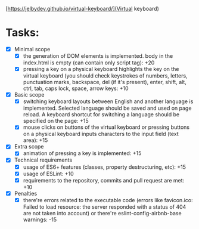 [https://jelbydev.github.io/virtual-keyboard/](Virtual keyboard)

# Tasks:

- [x] Minimal scope
  - [x] the generation of DOM elements is implemented. body in the index.html is empty (can contain only script tag): +20
  - [x] pressing a key on a physical keyboard highlights the key on the virtual keyboard (you should check keystrokes of numbers, letters, punctuation marks, backspace, del (if it's present), enter, shift, alt, ctrl, tab, caps lock, space, arrow keys: +10
- [x] Basic scope
  - [x] switching keyboard layouts between English and another language is implemented. Selected language should be saved and used on page reload. A keyboard shortcut for switching a language should be specified on the page: +15
  - [x] mouse clicks on buttons of the virtual keyboard or pressing buttons on a physical keyboard inputs characters to the input field (text area): +15
- [x] Extra scope
  - [x] animation of pressing a key is implemented: +15
- [x] Technical requirements
  - [x] usage of ES6+ features (classes, property destructuring, etc): +15
  - [x] usage of ESLint: +10
  - [x] requirements to the repository, commits and pull request are met: +10
- [x] Penalties
  - [x] there're errors related to the executable code (errors like favicon.ico: Failed to load resource: the server responded with a status of 404 are not taken into account) or there're eslint-config-airbnb-base warnings: -15

